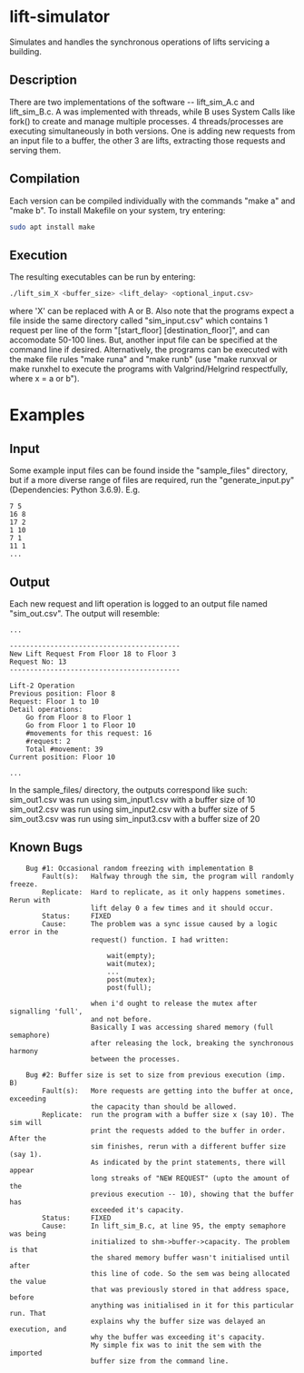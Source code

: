 # lift-simulator
Simulates and handles the synchronous operations of lifts servicing a building.

## Description
There are two implementations of the software -- lift_sim_A.c and lift_sim_B.c. A was implemented with threads, while B uses System Calls like fork() to create and manage multiple processes. 4 threads/processes are executing simultaneously in both versions. One is adding new requests from an input file to a buffer, the other 3 are lifts, extracting those requests and serving them. 

## Compilation
Each version can be compiled individually with the commands "make a" and "make b". To install Makefile on your system, try entering: 
```bash
sudo apt install make
```

## Execution
The resulting executables can be run by entering:
```bash
./lift_sim_X <buffer_size> <lift_delay> <optional_input.csv>
```
where 'X' can be replaced with A or B. Also note that the programs expect a file inside the same directory called "sim_input.csv" which contains 1 request per line of the form "[start_floor] [destination_floor]", and can accomodate 50-100 lines. But, another input file can be specified at the command line if desired.
Alternatively, the programs can be executed with the make file rules "make runa" and "make runb" (use "make runxval or make runxhel to execute the programs with Valgrind/Helgrind respectfully, where x = a or b").

# Examples

## Input
Some example input files can be found inside the "sample_files" directory, but if a more diverse range of files are required, run the "generate_input.py" (Dependencies: Python 3.6.9).
E.g.
```
7 5
16 8
17 2
1 10
7 1
11 1
...
```

## Output
Each new request and lift operation is logged to an output file named "sim_out.csv". The output will resemble:
```
...

------------------------------------------
New Lift Request From Floor 18 to Floor 3
Request No: 13
------------------------------------------

Lift-2 Operation
Previous position: Floor 8
Request: Floor 1 to 10
Detail operations:
    Go from Floor 8 to Floor 1
    Go from Floor 1 to Floor 10
    #movements for this request: 16
    #request: 2
    Total #movement: 39
Current position: Floor 10

...
```
In the sample_files/ directory, the outputs correspond like such:
sim_out1.csv was run using sim_input1.csv with a buffer size of 10
sim_out2.csv was run using sim_input2.csv with a buffer size of 5
sim_out3.csv was run using sim_input3.csv with a buffer size of 20

## Known Bugs
```
    Bug #1: Occasional random freezing with implementation B
        Fault(s):   Halfway through the sim, the program will randomly freeze.
        Replicate:  Hard to replicate, as it only happens sometimes. Rerun with
                    lift delay 0 a few times and it should occur.
        Status:     FIXED
        Cause:      The problem was a sync issue caused by a logic error in the
                    request() function. I had written: 
                    
                        wait(empty);
                        wait(mutex);
                        ...
                        post(mutex);
                        post(full);
                        
                    when i'd ought to release the mutex after signalling 'full',
                    and not before.
                    Basically I was accessing shared memory (full semaphore)
                    after releasing the lock, breaking the synchronous harmony 
                    between the processes.
                    
    Bug #2: Buffer size is set to size from previous execution (imp. B)
        Fault(s):   More requests are getting into the buffer at once, exceeding
                    the capacity than should be allowed.
        Replicate:  run the program with a buffer size x (say 10). The sim will
                    print the requests added to the buffer in order. After the
                    sim finishes, rerun with a different buffer size (say 1).
                    As indicated by the print statements, there will appear
                    long streaks of "NEW REQUEST" (upto the amount of the 
                    previous execution -- 10), showing that the buffer has
                    exceeded it's capacity.
        Status:     FIXED
        Cause:      In lift_sim_B.c, at line 95, the empty semaphore was being
                    initialized to shm->buffer->capacity. The problem is that 
                    the shared memory buffer wasn't initialised until after
                    this line of code. So the sem was being allocated the value
                    that was previously stored in that address space, before 
                    anything was initialised in it for this particular run. That
                    explains why the buffer size was delayed an execution, and 
                    why the buffer was exceeding it's capacity.
                    My simple fix was to init the sem with the imported 
                    buffer size from the command line.
```